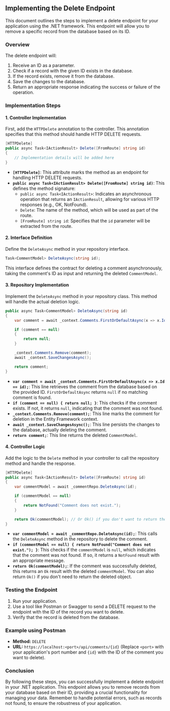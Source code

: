 ## Implementing the Delete Endpoint

This document outlines the steps to implement a delete endpoint for your application using the .NET framework. This endpoint will allow you to remove a specific record from the database based on its ID.

### Overview

The delete endpoint will:

1.  Receive an ID as a parameter.
2.  Check if a record with the given ID exists in the database.
3.  If the record exists, remove it from the database.
4.  Save the changes to the database.
5.  Return an appropriate response indicating the success or failure of the operation.

### Implementation Steps

#### 1. Controller Implementation

First, add the `HTTPDelete` annotation to the controller. This annotation specifies that this method should handle HTTP DELETE requests.

```csharp
[HTTPDelete]
public async Task<IActionResult> Delete([FromRoute] string id)
{
    // Implementation details will be added here
}
```

*   **`[HTTPDelete]`**: This attribute marks the method as an endpoint for handling HTTP DELETE requests.
*   **`public async Task<IActionResult> Delete([FromRoute] string id)`**: This defines the method signature:
    *   `public async Task<IActionResult>`:  Indicates an asynchronous operation that returns an `IActionResult`, allowing for various HTTP responses (e.g., OK, NotFound).
    *   `Delete`: The name of the method, which will be used as part of the route.
    *   `[FromRoute] string id`:  Specifies that the `id` parameter will be extracted from the route.

#### 2. Interface Definition

Define the `DeleteAsync` method in your repository interface.

```csharp
Task<CommentModel> DeleteAsync(string id);
```

This interface defines the contract for deleting a comment asynchronously, taking the comment's ID as input and returning the deleted `CommentModel`.

#### 3. Repository Implementation

Implement the `DeleteAsync` method in your repository class. This method will handle the actual deletion logic.

```csharp
public async Task<CommentModel> DeleteAsync(string id)
{
    var comment = await _context.Comments.FirstOrDefaultAsync(x => x.Id == id);

    if (comment == null)
    {
        return null;
    }

    _context.Comments.Remove(comment);
    await _context.SaveChangesAsync();

    return comment;
}
```

*   **`var comment = await _context.Comments.FirstOrDefaultAsync(x => x.Id == id);`**: This line retrieves the comment from the database based on the provided ID.  `FirstOrDefaultAsync` returns `null` if no matching comment is found.
*   **`if (comment == null) { return null; }`**: This checks if the comment exists. If not, it returns `null`, indicating that the comment was not found.
*   **`_context.Comments.Remove(comment);`**: This line marks the comment for deletion in the Entity Framework context.
*   **`await _context.SaveChangesAsync();`**: This line persists the changes to the database, actually deleting the comment.
*   **`return comment;`**: This line returns the deleted `CommentModel`.

#### 4. Controller Logic

Add the logic to the `Delete` method in your controller to call the repository method and handle the response.

```csharp
[HTTPDelete]
public async Task<IActionResult> Delete([FromRoute] string id)
{
    var commentModel = await _commentRepo.DeleteAsync(id);

    if (commentModel == null)
    {
        return NotFound("Comment does not exist.");
    }

    return Ok(commentModel); // Or Ok() if you don't want to return the deleted object
}
```

*   **`var commentModel = await _commentRepo.DeleteAsync(id);`**: This calls the `DeleteAsync` method in the repository to delete the comment.
*   **`if (commentModel == null) { return NotFound("Comment does not exist."); }`**: This checks if the `commentModel` is `null`, which indicates that the comment was not found. If so, it returns a `NotFound` result with an appropriate message.
*   **`return Ok(commentModel);`**: If the comment was successfully deleted, this returns an `Ok` result with the deleted `commentModel`. You can also return `Ok()` if you don't need to return the deleted object.

### Testing the Endpoint

1.  Run your application.
2.  Use a tool like Postman or Swagger to send a DELETE request to the endpoint with the ID of the record you want to delete.
3.  Verify that the record is deleted from the database.

### Example using Postman

*   **Method:** `DELETE`
*   **URL:** `https://localhost:<port>/api/comments/{id}` (Replace `<port>` with your application's port number and `{id}` with the ID of the comment you want to delete).

### Conclusion

By following these steps, you can successfully implement a delete endpoint in your .NET application. This endpoint allows you to remove records from your database based on their ID, providing a crucial functionality for managing your data. Remember to handle potential errors, such as records not found, to ensure the robustness of your application.